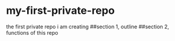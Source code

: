 # my-first-private-repo
 the first private repo i am creating
##section 1, outline
##section 2, functions of this repo
